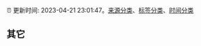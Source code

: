 :alarm_clock: 更新时间: 2023-04-21 23:01:47。[来源分类](../README.md)、[标签分类](../TAGS.md)、[时间分类](../TIMELINE.md)

## 其它



